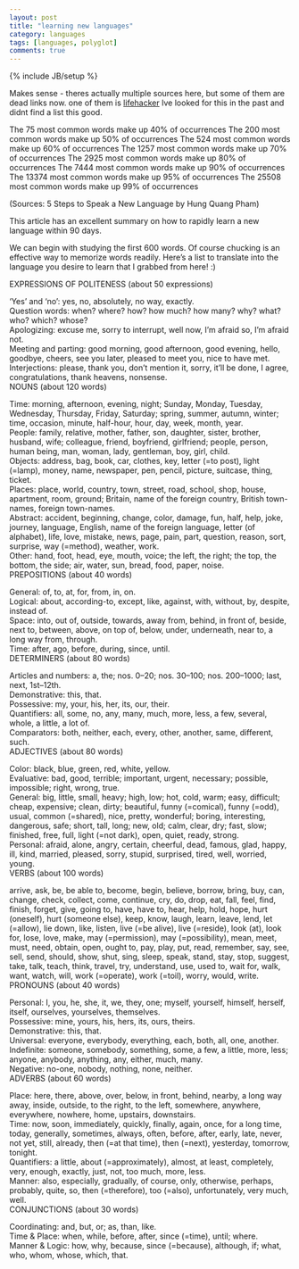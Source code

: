 ```yaml
---
layout: post
title: "learning new languages"
category: languages
tags: [languages, polyglot]
comments: true
---
```

{% include JB/setup %}

Makes sense - theres actually multiple sources here, but some of them are dead links now.  one of them is [lifehacker](http://lifehacker.com/5923910/how-i-learned-a-language-in-90-days)  Ive looked for this in the past and didnt find a list this good.
  

The 75 most common words make up 40% of occurrences
The 200 most common words make up 50% of occurrences
The 524 most common words make up 60% of occurrences
The 1257 most common words make up 70% of occurrences
The 2925 most common words make up 80% of occurrences
The 7444 most common words make up 90% of occurrences
The 13374 most common words make up 95% of occurrences
The 25508 most common words make up 99% of occurrences

(Sources: 5 Steps to Speak a New Language by Hung Quang Pham)

This article has an excellent summary on how to rapidly learn a new language within 90 days.



We can begin with studying the first 600 words. Of course chucking is an effective way to memorize words readily. Here’s a list to translate into the language you desire to learn that I grabbed from here! :) 

EXPRESSIONS OF POLITENESS (about 50 expressions)       

‘Yes’ and ‘no’: yes, no, absolutely, no way, exactly.    
Question words: when? where? how? how much? how many? why? what? who? which? whose?    
Apologizing: excuse me, sorry to interrupt, well now, I’m afraid so, I’m afraid not.    
Meeting and parting: good morning, good afternoon, good evening, hello, goodbye, cheers, see you later, pleased to meet you, nice to have met.    
Interjections: please, thank you, don’t mention it, sorry, it’ll be done, I agree, congratulations, thank heavens, nonsense.    
NOUNS (about 120 words)

Time: morning, afternoon, evening, night; Sunday, Monday, Tuesday, Wednesday, Thursday, Friday, Saturday; spring, summer, autumn, winter; time, occasion, minute, half-hour, hour, day, week, month, year.    
People: family, relative, mother, father, son, daughter, sister, brother, husband, wife; colleague, friend, boyfriend, girlfriend; people, person, human being, man, woman, lady, gentleman, boy, girl, child.    
Objects: address, bag, book, car, clothes, key, letter (=to post), light (=lamp), money, name, newspaper, pen, pencil, picture, suitcase, thing, ticket.    
Places: place, world, country, town, street, road, school, shop, house, apartment, room, ground; Britain, name of the foreign country, British town-names, foreign town-names.    
Abstract: accident, beginning, change, color, damage, fun, half, help, joke, journey, language, English, name of the foreign language, letter (of alphabet), life, love, mistake, news, page, pain, part, question, reason, sort, surprise, way (=method), weather, work.    
Other: hand, foot, head, eye, mouth, voice; the left, the right; the top, the bottom, the side; air, water, sun, bread, food, paper, noise.    
PREPOSITIONS (about 40 words)    

General: of, to, at, for, from, in, on.    
Logical: about, according-to, except, like, against, with, without, by, despite, instead of.    
Space: into, out of, outside, towards, away from, behind, in front of, beside, next to, between, above, on top of, below, under, underneath, near to, a long way from, through.    
Time: after, ago, before, during, since, until.    
DETERMINERS (about 80 words)   

Articles and numbers: a, the; nos. 0–20; nos. 30–100; nos. 200–1000; last, next, 1st–12th.    
Demonstrative: this, that.    
Possessive: my, your, his, her, its, our, their.    
Quantifiers: all, some, no, any, many, much, more, less, a few, several, whole, a little, a lot of.    
Comparators: both, neither, each, every, other, another, same, different, such.    
ADJECTIVES (about 80 words)    

Color: black, blue, green, red, white, yellow.    
Evaluative: bad, good, terrible; important, urgent, necessary; possible, impossible; right, wrong, true.    
General: big, little, small, heavy; high, low; hot, cold, warm; easy, difficult; cheap, expensive; clean, dirty; beautiful, funny (=comical), funny (=odd), usual, common (=shared), nice, pretty, wonderful; boring, interesting, dangerous, safe; short, tall, long; new, old; calm, clear, dry; fast, slow; finished, free, full, light (=not dark), open, quiet, ready, strong.    
Personal: afraid, alone, angry, certain, cheerful, dead, famous, glad, happy, ill, kind, married, pleased, sorry, stupid, surprised, tired, well, worried, young.    
VERBS (about 100 words)    

arrive, ask, be, be able to, become, begin, believe, borrow, bring, buy, can, change, check, collect, come, continue, cry, do, drop, eat, fall, feel, find, finish, forget, give, going to, have, have to, hear, help, hold, hope, hurt (oneself), hurt (someone else), keep, know, laugh, learn, leave, lend, let (=allow), lie down, like, listen, live (=be alive), live (=reside), look (at), look for, lose, love, make, may (=permission), may (=possibility), mean, meet, must, need, obtain, open, ought to, pay, play, put, read, remember, say, see, sell, send, should, show, shut, sing, sleep, speak, stand, stay, stop, suggest, take, talk, teach, think, travel, try, understand, use, used to, wait for, walk, want, watch, will, work (=operate), work (=toil), worry, would, write.    
PRONOUNS (about 40 words) 

Personal: I, you, he, she, it, we, they, one; myself, yourself, himself, herself, itself, ourselves, yourselves, themselves.    
Possessive: mine, yours, his, hers, its, ours, theirs.    
Demonstrative: this, that.    
Universal: everyone, everybody, everything, each, both, all, one, another.    
Indefinite: someone, somebody, something, some, a few, a little, more, less; anyone, anybody, anything, any, either, much, many.    
Negative: no-one, nobody, nothing, none, neither.    
ADVERBS (about 60 words) 

Place: here, there, above, over, below, in front, behind, nearby, a long way away, inside, outside, to the right, to the left, somewhere, anywhere, everywhere, nowhere, home, upstairs, downstairs.    
Time: now, soon, immediately, quickly, finally, again, once, for a long time, today, generally, sometimes, always, often, before, after, early, late, never, not yet, still, already, then (=at that time), then (=next), yesterday, tomorrow, tonight.    
Quantifiers: a little, about (=approximately), almost, at least, completely, very, enough, exactly, just, not, too much, more, less.    
Manner: also, especially, gradually, of course, only, otherwise, perhaps, probably, quite, so, then (=therefore), too (=also), unfortunately, very much, well.    
CONJUNCTIONS (about 30 words) 

Coordinating: and, but, or; as, than, like.    
Time & Place: when, while, before, after, since (=time), until; where.    
Manner & Logic: how, why, because, since (=because), although, if; what, who, whom, whose, which, that.    
